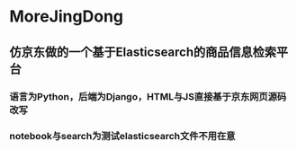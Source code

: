 # MoreJingDong
## 仿京东做的一个基于Elasticsearch的商品信息检索平台
### 语言为Python，后端为Django，HTML与JS直接基于京东网页源码改写
### notebook与search为测试elasticsearch文件不用在意
